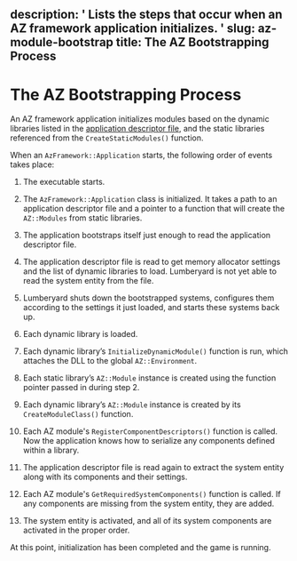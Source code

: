description: ' Lists the steps that occur when an AZ framework application initializes. '
slug: az-module-bootstrap
title: The AZ Bootstrapping Process
---
# The AZ Bootstrapping Process<a name="az-module-bootstrap"></a>

An AZ framework application initializes modules based on the dynamic libraries listed in the [application descriptor file](az-module-system-entities-configuring.md#az-module-system-entities-configuring-app-descriptor-files), and the static libraries referenced from the `CreateStaticModules()` function\. 

 When an `AzFramework::Application` starts, the following order of events takes place: 

1.  The executable starts\. 

1.  The `AzFramework::Application` class is initialized\. It takes a path to an application descriptor file and a pointer to a function that will create the `AZ::Modules` from static libraries\. 

1.  The application bootstraps itself just enough to read the application descriptor file\. 

1.  The application descriptor file is read to get memory allocator settings and the list of dynamic libraries to load\. Lumberyard is not yet able to read the system entity from the file\. 

1.  Lumberyard shuts down the bootstrapped systems, configures them according to the settings it just loaded, and starts these systems back up\. 

1.  Each dynamic library is loaded\. 

1.  Each dynamic library’s `InitializeDynamicModule()` function is run, which attaches the DLL to the global `AZ::Environment`\. 

1.  Each static library’s `AZ::Module` instance is created using the function pointer passed in during step 2\. 

1.  Each dynamic library’s `AZ::Module` instance is created by its `CreateModuleClass()` function\. 

1.  Each AZ module's `RegisterComponentDescriptors()` function is called\. Now the application knows how to serialize any components defined within a library\. 

1.  The application descriptor file is read again to extract the system entity along with its components and their settings\. 

1.  Each AZ module's `GetRequiredSystemComponents()` function is called\. If any components are missing from the system entity, they are added\. 

1.  The system entity is activated, and all of its system components are activated in the proper order\. 

 At this point, initialization has been completed and the game is running\. 